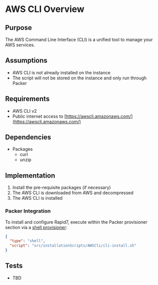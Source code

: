 # AWS CLI Overview

## Purpose

The AWS Command Line Interface (CLI) is a unified tool to manage your AWS services.

## Assumptions

- AWS CLI is not already installed on the instance
- The script will not be stored on the instance and only run through Packer

## Requirements

- AWS CLI v2
- Public internet access to [https://awscli.amazonaws.com/](https://awscli.amazonaws.com/)

## Dependencies

- Packages
  - curl
  - unzip

## Implementation

1. Install the pre-requisite packages (if necessary)
1. The AWS CLI is downloaded from AWS and decompressed
1. The AWS CLI is installed

### Packer Integration

To install and configure Rapid7, execute within the Packer provisioner section via a [shell provisioner](https://www.packer.io/docs/provisioners/shell):

```json
{
  "type": "shell",
  "script": "src/installationScripts/AWSCli/cli-install.sh"
}
```

## Tests

- TBD
